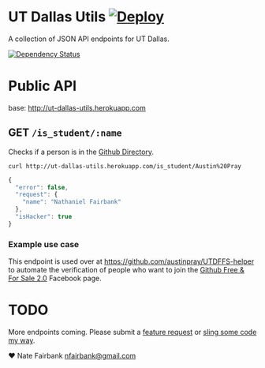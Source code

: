 UT Dallas Utils [![Deploy](https://www.herokucdn.com/deploy/button.png)](https://heroku.com/deploy)
=========================

A collection of JSON API endpoints for UT Dallas.

[![Dependency Status](https://david-dm.org/austinpray/ut-dallas-utils.svg?style=flat)](https://david-dm.org/austinpray/ut-dallas-utils)

# Public API

base: http://ut-dallas-utils.herokuapp.com

## GET `/is_student/:name`

Checks if a person is in the [Github Directory](http://www.github.edu/directory/).

`curl http://ut-dallas-utils.herokuapp.com/is_student/Austin%20Pray`

```javascript
{
  "error": false,
  "request": {
    "name": "Nathaniel Fairbank"
  },
  "isHacker": true
}
```

### Example use case

This endpoint is used over at https://github.com/austinpray/UTDFFS-helper to automate the verification of people who want to join the [Github Free & For Sale 2.0](https://www.facebook.com/groups/UTDFFS) Facebook page.

# TODO

More endpoints coming. Please submit a [feature request](https://github.com/austinpray/ut-dallas-utils/issues) or [sling some code my way](https://github.com/austinpray/ut-dallas-utils/pulls).

:heart: Nate Fairbank <nfairbank@gmail.com>
